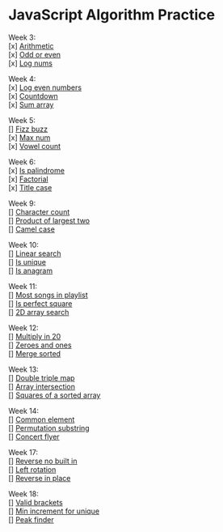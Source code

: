 # **JavaScript Algorithm Practice**

Week 3:\
[x] [Arithmetic](./arithmetic)\
[x] [Odd or even](./odd-or-even)\
[x] [Log nums](./log-nums)

Week 4:\
[x] [Log even numbers](./log-even-nums)\
[x] [Countdown](./countdown)\
[x] [Sum array](./sum-array)

Week 5:\
[] [Fizz buzz]()\
[x] [Max num](./max-num)\
[x] [Vowel count](./vowel-count)

Week 6:\
[x] [Is palindrome](./is-palindrome)\
[x] [Factorial](./factorial)\
[x] [Title case](./title-case)

Week 9:\
[] [Character count]()\
[] [Product of largest two]()\
[] [Camel case](./camel-case)

Week 10:\
[] [Linear search]()\
[] [Is unique]()\
[] [Is anagram]()

Week 11:\
[] [Most songs in playlist]()\
[] [Is perfect square]()\
[] [2D array search]()

Week 12:\
[] [Multiply in 20]()\
[] [Zeroes and ones]()\
[] [Merge sorted]()

Week 13:\
[] [Double triple map]()\
[] [Array intersection]()\
[] [Squares of a sorted array]()

Week 14:\
[] [Common element]()\
[] [Permutation substring]()\
[] [Concert flyer]()

Week 17:\
[] [Reverse no built in]()\
[] [Left rotation]()\
[] [Reverse in place]()

Week 18:\
[] [Valid brackets]()\
[] [Min increment for unique]()\
[] [Peak finder]()

